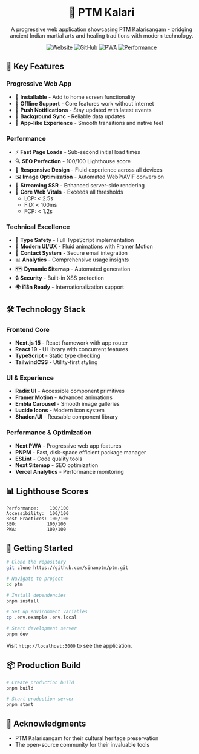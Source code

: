 <div align="center">
  <h1>🥋 PTM Kalari</h1>
  <p>A progressive web application showcasing PTM Kalarisangam - bridging ancient Indian martial arts and healing traditions with modern technology.</p>
  
  [![Website](https://img.shields.io/badge/Website-ptmkalari.vercel.app-orange?style=for-the-badge)](https://ptmkalari.vercel.app)
  [![GitHub](https://img.shields.io/badge/GitHub-View_Source-black?style=for-the-badge&logo=github)](https://github.com/sinanptm/ptm)
  [![PWA](https://img.shields.io/badge/PWA-Enabled-blue?style=for-the-badge&logo=pwa)](https://ptmkalari.vercel.app)
  [![Performance](https://img.shields.io/badge/Lighthouse-100%25-brightgreen?style=for-the-badge&logo=lighthouse)](https://ptmkalari.vercel.app)
</div>

## 🌟 Key Features

### Progressive Web App
- 📱 **Installable** - Add to home screen functionality
- 🔄 **Offline Support** - Core features work without internet
- 📲 **Push Notifications** - Stay updated with latest events
- 🔄 **Background Sync** - Reliable data updates
- 💨 **App-like Experience** - Smooth transitions and native feel

### Performance
- ⚡ **Fast Page Loads** - Sub-second initial load times
- 🔍 **SEO Perfection** - 100/100 Lighthouse score
- 📱 **Responsive Design** - Fluid experience across all devices
- 🖼️ **Image Optimization** - Automated WebP/AVIF conversion
- 🔄 **Streaming SSR** - Enhanced server-side rendering
- 🎯 **Core Web Vitals** - Exceeds all thresholds
  - LCP: < 2.5s
  - FID: < 100ms
  - FCP: < 1.2s

### Technical Excellence
- 🎯 **Type Safety** - Full TypeScript implementation
- 🎨 **Modern UI/UX** - Fluid animations with Framer Motion
- 📧 **Contact System** - Secure email integration
- 📊 **Analytics** - Comprehensive usage insights
- 🗺️ **Dynamic Sitemap** - Automated generation
- 🔒 **Security** - Built-in XSS protection
- 🌍 **i18n Ready** - Internationalization support

## 🛠️ Technology Stack

### Frontend Core
- **Next.js 15** - React framework with app router
- **React 19** - UI library with concurrent features
- **TypeScript** - Static type checking
- **TailwindCSS** - Utility-first styling

### UI & Experience
- **Radix UI** - Accessible component primitives
- **Framer Motion** - Advanced animations
- **Embla Carousel** - Smooth image galleries
- **Lucide Icons** - Modern icon system
- **Shadcn/UI** - Reusable component library

### Performance & Optimization
- **Next PWA** - Progressive web app features
- **PNPM** - Fast, disk-space efficient package manager
- **ESLint** - Code quality tools
- **Next Sitemap** - SEO optimization
- **Vercel Analytics** - Performance monitoring

## 📊 Lighthouse Scores

```
Performance:    100/100
Accessibility:  100/100
Best Practices: 100/100
SEO:           100/100
PWA:           100/100
```

## 🚀 Getting Started

```bash
# Clone the repository
git clone https://github.com/sinanptm/ptm.git

# Navigate to project
cd ptm

# Install dependencies
pnpm install

# Set up environment variables
cp .env.example .env.local

# Start development server
pnpm dev
```

Visit `http://localhost:3000` to see the application.

## 📦 Production Build

```bash
# Create production build
pnpm build

# Start production server
pnpm start
```

## 🙏 Acknowledgments

- PTM Kalarisangam for their cultural heritage preservation
- The open-source community for their invaluable tools
